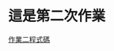 # 這是第二次作業

[作業二程式碼](https://github.com/LariHong/LariHong_window/blob/main/homework/issue6/homework2.ipynb)